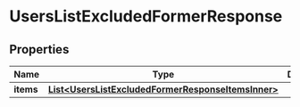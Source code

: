 

# UsersListExcludedFormerResponse


## Properties

| Name | Type | Description | Notes |
|------------ | ------------- | ------------- | -------------|
|**items** | [**List&lt;UsersListExcludedFormerResponseItemsInner&gt;**](UsersListExcludedFormerResponseItemsInner.md) |  |  [optional] |




